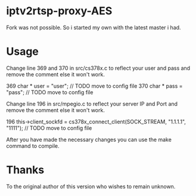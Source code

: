 iptv2rtsp-proxy-AES
===================

Fork was not possible. So i started my own with the latest master i had.

Usage
===================

Change line 369 and 370 in src/cs378x.c to reflect your user and pass and remove the comment else it won't work.

369 	char * user = "user"; // TODO move to config file 
370 	char * pass = "pass"; // TODO move to config file 

Change line 196 in src/mpegio.c to reflect your server IP and Port and remove the comment else it won't work.

196 	this->client_sockfd = cs378x_connect_client(SOCK_STREAM, "1.1.1.1", "1111"); // TODO move to config file 

After you have made the necessary changes you can use the make command to compile.

Thanks
===================

To the original author of this version who wishes to remain unknown.
